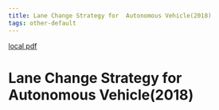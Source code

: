 ```yaml
---
title: Lane Change Strategy for  Autonomous Vehicle(2018)
tags: other-default
---
```


[local pdf](../../../pdfs/2018-Lane%20Change%20Strategy%20for%20%20Autonomous%20Vehicle.pdf)

# Lane Change Strategy for  Autonomous Vehicle(2018)
